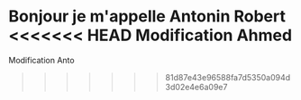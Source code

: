 Bonjour je m'appelle Antonin Robert
<<<<<<< HEAD
Modification Ahmed
=======

Modification Anto 
>>>>>>> 81d87e43e96588fa7d5350a094d3d02e4e6a09e7
